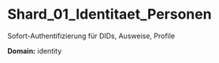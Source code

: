 # Shard_01_Identitaet_Personen

Sofort-Authentifizierung für DIDs, Ausweise, Profile

**Domain:** identity
